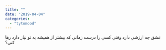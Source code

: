 ```yaml
---
title: ""
date: "2019-04-04"
categories: 
  - "tytomood"
---
```


عشق چه ارزشی دارد وقتی کسی را درست زمانی که بیشتر از همیشه به تو نیاز دارد رها کنی؟
